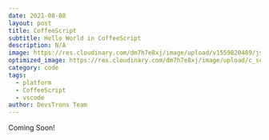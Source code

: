 ```yaml
---
date: 2021-08-08
layout: post
title: CoffeeScript
subtitle: Hello World in CoffeeScript
description: N/A
image: https://res.cloudinary.com/dm7h7e8xj/image/upload/v1559820489/js-code_n83m7a.jpg
optimized_image: https://res.cloudinary.com/dm7h7e8xj/image/upload/c_scale,w_380/v1559820489/js-code_n83m7a.jpg
category: code
tags:
  - platform
  - CoffeeScript
  - vscode
author: DevsTrons Team
---
```


Coming Soon!